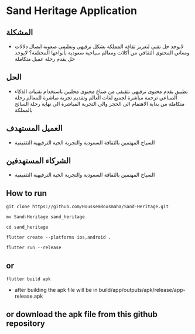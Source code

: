 # Sand Heritage Application

## المشكلة

- لایوجد حل تقني لتعزیز ثقافة المملکة بشکل ترفیهي وتعلیمي
    صعوبة ایصال دلالات ومعاني المحتوى الثقافي من أکلات ومعالم سیاحیة سعودیة بأنواعها المختلفة؟
    لایوجد حل یقدم رحلة عمیل متکاملة

## الحل

- تطبیق یقدم محتوى ترفیهي تثقیفي من صناع محتوى محلیین
باستخدام تقنیات الذکاء الصناعي ترجمة مباشرة لجمیع لغات العالم وتقدیم تجربة مباشرة للمعالم
رحلة متکاملة من بدایة الاهتمام الی الحجز والی التجربة المباشرة الی نهایة رحلة السائح بالمملکة

## العمیل المستهدف

- السیاح المهتمین بالثقافة السعودیة والتجربة الحیة الترفیهیة التثقیفیة

## الشركاء المستهدفين

- السیاح المهتمین بالثقافة السعودیة والتجربة الحیة الترفیهیة التثقیفیة

## How to run

```git clone https://github.com/HoussemBousmaha/Sand-Heritage.git```

```mv Sand-Heritage sand_heritage```

```cd sand_heritage```

```flutter create --platforms ios,android .```

```flutter run --release```

## or

```flutter build apk```

- after building the apk file will be in build/app/outputs/apk/release/app-release.apk

## or download the apk file from this github repository
